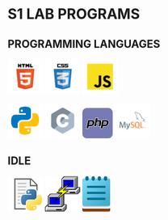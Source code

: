 # S1 LAB PROGRAMS

## PROGRAMMING LANGUAGES
<p align="left">
<img src="readme/html.png" width="70" height="70">
<img src="readme/css.png" width="70" height="70">
<img src="readme/javascript.png" width="70" height="70">
</p>
<p align="left">
<img src="readme/python.png" width="70" height="70">
<img src="readme/c.png" width="70" height="70">
<img src="readme/php.png" width="60" height="60">
<img src="readme/mysql.png" width="70" height="70">
</p>

## IDLE

<p align="left">
<img src="readme/python_idle.png" width="70" height="70">
<img src="readme/putty.png" width="70" height="70">
<img src="readme/notepad.png" width="55" height="70">
</p>